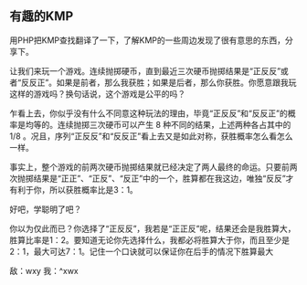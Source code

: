 ## 有趣的KMP

用PHP把KMP查找翻译了一下，了解KMP的一些周边发现了很有意思的东西，分享下。

让我们来玩一个游戏。连续抛掷硬币，直到最近三次硬币抛掷结果是“正反反”或者“反反正”。如果是前者，那么我获胜；如果是后者，那么你获胜。你愿意跟我玩这样的游戏吗？换句话说，这个游戏是公平的吗？

乍看上去，你似乎没有什么不同意这种玩法的理由，毕竟“正反反”和“反反正”的概率是均等的。连续抛掷三次硬币可以产生 8 种不同的结果，上述两种各占其中的 1/8 。况且，序列“正反反”和“反反正”看上去又是如此对称，获胜概率怎么看怎么一样。

事实上，整个游戏的前两次硬币抛掷结果就已经决定了两人最终的命运。只要前两次抛掷结果是“正正”、“正反”、“反正”中的一个，胜算都在我这边，唯独“反反”才有利于你，所以获胜概率比是3：1。

好吧，学聪明了吧？

你以为仅此而已？你选择了“正反反”，我若是“正正反”呢，结果还会是我胜算大，胜算比率是1：2。要知道无论你先选择什么，我都必将胜算大于你，而且至少是2：1，最大可达7：1。记住一个口诀就可以保证你在后手的情况下胜算最大

敌：wxy
我：^xwx


